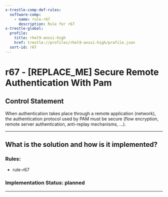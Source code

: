 ```yaml
---
x-trestle-comp-def-rules:
  software-comp:
    - name: rule-r67
      description: Rule for r67
x-trestle-global:
  profile:
    title: rhel9-anssi-high
    href: trestle://profiles/rhel9-anssi-high/profile.json
  sort-id: r67
---
```


# r67 - \[REPLACE_ME\] Secure Remote Authentication With Pam

## Control Statement

When authentication takes place through a remote application (network),
the authentication protocol used by PAM must be secure (flow encryption,
remote server authentication, anti-replay mechanisms, ...).

______________________________________________________________________

## What is the solution and how is it implemented?

<!-- For implementation status enter one of: implemented, partial, planned, alternative, not-applicable -->

<!-- Note that the list of rules under ### Rules: is read-only and changes will not be captured after assembly to JSON -->

<!-- Add control implementation description here for control: r67 -->

### Rules:

  - rule-r67

### Implementation Status: planned

______________________________________________________________________
